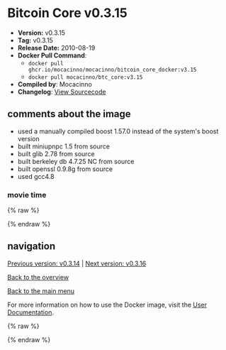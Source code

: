 # Bitcoin Core v0.3.15

- **Version:** v0.3.15
- **Tag:** v0.3.15
- **Release Date:** 2010-08-19
- **Docker Pull Command**:
  - `docker pull ghcr.io/mocacinno/mocacinno/bitcoin_core_docker:v3.15`
  - `docker pull mocacinno/btc_core:v3.15`
- **Compiled by**: Mocacinno
- **Changelog**: [View Sourcecode](https://github.com/bitcoin/bitcoin/tree/v0.3.15)

## comments about the image

- used a manually compiled boost 1.57.0 instead of the system's boost version
- built miniupnpc 1.5 from source
- built glib 2.78 from source
- built berkeley db 4.7.25 NC from source
- built openssl 0.9.8g from source
- used gcc4.8

### movie time

{% raw %}
<link rel="stylesheet" href="https://mocacinno.com/asciinema-player.css">
   <div id="fullnode"></div>
   <script src="https://mocacinno.com/asciinema-player.min.js"></script>
   <script>
      AsciinemaPlayer.create('./casts/v0.3.15.cast', document.getElementById('fullnode'));
   </script>
{% endraw %}

## navigation

[Previous version: v0.3.14](./v3.14.md) | [Next version: v0.3.16](./v3.16.md)

[Back to the overview](./Readme.md)

[Back to the main menu](../Readme.md)

For more information on how to use the Docker image, visit the [User Documentation](../userdocs/Readme.md).

<!-- Google tag (gtag.js) -->
{% raw %}
<script async src="https://www.googletagmanager.com/gtag/js?id=G-BPC6NC6FF9"></script>
<script>
  window.dataLayer = window.dataLayer || [];
  function gtag(){dataLayer.push(arguments);}
  gtag('js', new Date());
  gtag('config', 'G-BPC6NC6FF9');
</script>
{% endraw %}

